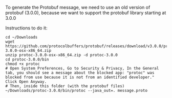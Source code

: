 To generate the Protobuf message, we need to use an old version of protobuf (3.0.0), because we want to support the protobuf library starting at 3.0.0

Instructions to do it:
```
cd ~/Downloads
wget https://github.com/protocolbuffers/protobuf/releases/download/v3.0.0/protoc-3.0.0-osx-x86_64.zip
unzip protoc-3.0.0-osx-x86_64.zip -d protoc-3.0.0
cd protoc-3.0.0/bin
chmod +x protoc
# Open System Preferences, Go to Security & Privacy, In the General tab, you should see a message about the blocked app: "protoc" was blocked from use because it is not from an identified developer." Click Open Anyway.
# Then, inside this folder (with the protobuf files)
~/Downloads/protoc-3.0.0/bin/protoc --java_out=. message.proto
```
